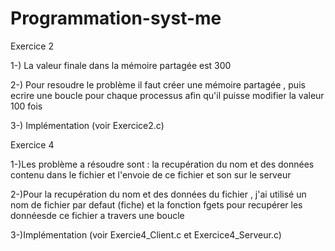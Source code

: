 # Programmation-syst-me

Exercice 2

1-) La  valeur finale dans la mémoire partagée est 300 

2-) Pour resoudre le problème il faut créer une mémoire partagée , puis ecrire une boucle pour chaque processus afin qu'il puisse modifier la valeur 100 fois 

3-) Implémentation (voir Exercice2.c)


Exercice 4


1-)Les problème a résoudre sont : la recupération du nom et des données contenu dans le fichier et l'envoie de ce fichier et son sur le serveur  



2-)Pour la recupération du nom et des données du fichier , j'ai utilisé un nom de  fichier par defaut (fiche) et la fonction fgets pour recupérer les donnéesde ce fichier a travers une boucle




3-)Implémentation (voir Exercie4_Client.c et Exercice4_Serveur.c)

